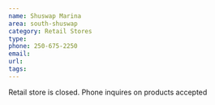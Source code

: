 ```yaml
---
name: Shuswap Marina
area: south-shuswap
category: Retail Stores
type: 
phone: 250-675-2250
email: 
url: 
tags:
---
```


Retail store is closed. Phone inquires on products accepted